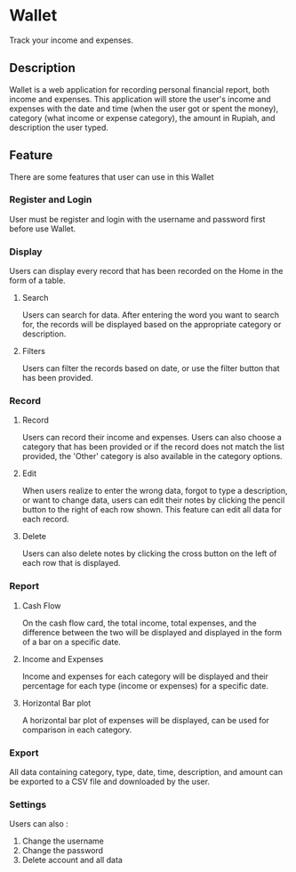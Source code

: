 # Wallet

Track your income and expenses.

## Description

Wallet is a web application for recording personal financial report, both income and expenses. This application will store the user's income and expenses with the date and time (when the user got or spent the money), category (what income or expense category), the amount in Rupiah, and description the user typed.

## Feature

There are some features that user can use in this Wallet

### Register and Login

User must be register and login with the username and password first before use Wallet.

### Display

Users can display every record that has been recorded on the Home in the form of a table.

1. Search

     Users can search for data. After entering the word you want to search for, the records will be displayed based on the appropriate category or description.

1. Filters

     Users can filter the records based on date, or use the filter button that has been provided.

### Record

1. Record

    Users can record their income and expenses. Users can also choose a category that has been provided or if the record does not match the list provided, the 'Other' category is also available in the category options.

1. Edit

    When users realize to enter the wrong data, forgot to type a description, or want to change data, users can edit their notes by clicking the pencil button to the right of each row shown. This feature can edit all data for each record.

1. Delete

    Users can also delete notes by clicking the cross button on the left of each row that is displayed.

### Report

1. Cash Flow

    On the cash flow card, the total income, total expenses, and the difference between the two will be displayed and displayed in the form of a bar on a specific date.

1. Income and Expenses

    Income and expenses for each category will be displayed and their percentage for each type (income or expenses) for a specific date.

1. Horizontal Bar plot

    A horizontal bar plot of expenses will be displayed, can be used for comparison in each category.

### Export

All data containing category, type, date, time, description, and amount can be exported to a CSV file and downloaded by the user.

### Settings

Users can also :

1. Change the username
1. Change the password
1. Delete account and all data
